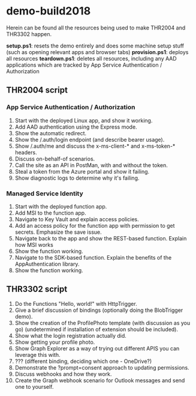 # demo-build2018

Herein can be found all the resources being used to make THR2004 and THR3302 happen.

**setup.ps1**: resets the demo entirely and does some machine setup stuff (such as opening relevant apps and browser tabs)
**provision.ps1**: deploys all resources
**teardown.ps1**: deletes all resources, including any AAD applications which are tracked by App Service Authentication / Authorization

## THR2004 script

### App Service Authentication / Authorization
1. Start with the deployed Linux app, and show it working.
2. Add AAD authentication using the Express mode.
3. Show the automatic redirect.
4. Show the /.auth/login endpoint (and describe bearer usage).
5. Show /.auth/me and discuss the x-ms-client-* and x-ms-token-* headers.
6. Discuss on-behalf-of scenarios.
7. Call the site as an API in PostMan, with and without the token.
8. Steal a token from the Azure portal and show it failing.
9. Show diagnostic logs to determine why it's failing.

### Managed Service Identity
1. Start with the deployed function app.
2. Add MSI to the function app.
3. Navigate to Key Vault and explain access policies.
4. Add an access policy for the function app with permission to get secrets. Emphasize the save issue.
5. Navigate back to the app and show the REST-based function. Explain how MSI works
6. Show the function working.
7. Navigate to the SDK-based function. Explain the benefits of the AppAuthentication library.
8. Show the function working.

## THR3302 script
1. Do the Functions "Hello, world!" with HttpTrigger.
2. Give a brief discussion of bindings (optionally doing the BlobTrigger demo).
3. Show the creation of the ProfilePhoto template (with discussion as you go) (undetermined if installation of extension should be included).
4. Show what the login registration actually did.
5. Show getting your profile photo.
6. Show Graph Explorer as a way of trying out different APIS you can leverage this with.
7. ??? (different binding, deciding which one - OneDrive?)
8. Demonstrate the ?prompt=consent approach to updating permissions.
9. Discuss webhooks and how they work.
10. Create the Graph webhook scenario for Outlook messages and send one to yourself.